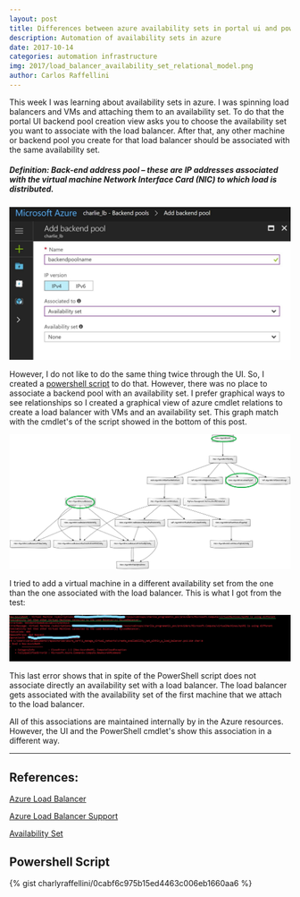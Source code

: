 ```yaml
---
layout: post
title: Differences between azure availability sets in portal ui and powershell
description: Automation of availability sets in azure
date: 2017-10-14
categories: automation infrastructure 
img: 2017/load_balancer_availability_set_relational_model.png
author: Carlos Raffellini
---
```


This week I was learning about availability sets in azure. I was spinning load balancers and VMs and attaching them to an availability set. To do that the portal UI backend pool creation view asks you to choose the availability set you want to associate with the load balancer. After that, any other machine or backend pool you create for that load balancer should be associated with the same availability set.

##### Definition: Back-end address pool – these are IP addresses associated with the virtual machine Network Interface Card (NIC) to which load is distributed.

![ui](/assets/images/2017/backend_pool_portal_ui.JPG)

However, I do not like to do the same thing twice through the UI. So, I created a [powershell script](#ps) to do that. However, there was no place to associate a backend pool with an availability set. I prefer graphical ways to see relationships so I created a graphical view of azure cmdlet relations to create a load balancer with VMs and an availability set. This graph match with the cmdlet's of the script showed in the bottom of this post.

![relations](/assets/images/2017/load_balancer_availability_set_relational_model.png)

I tried to add a virtual machine in a different availability set from the one than the one associated with the load balancer. This is what I got from the test:

![availability set error](/assets/images/2017/availability_set_error.JPG)

This last error shows that in spite of the PowerShell script does not associate directly an availability set with a load balancer. The load balancer gets associated with the availability set of the first machine that we attach to the load balancer.

All of this associations are maintained internally by in the Azure resources. However, the UI and the PowerShell cmdlet's show this association in a different way.

---

## References:

[Azure Load Balancer](https://docs.microsoft.com/en-us/azure/load-balancer/load-balancer-overview)

[Azure Load Balancer Support](https://docs.microsoft.com/en-us/azure/load-balancer/load-balancer-arm)

[Availability Set](https://docs.microsoft.com/en-us/azure/load-balancer/load-balancer-overview)

<h2><a name="ps">Powershell Script</a></h2>

{% gist charlyraffellini/0cabf6c975b15ed4463c006eb1660aa6 %}